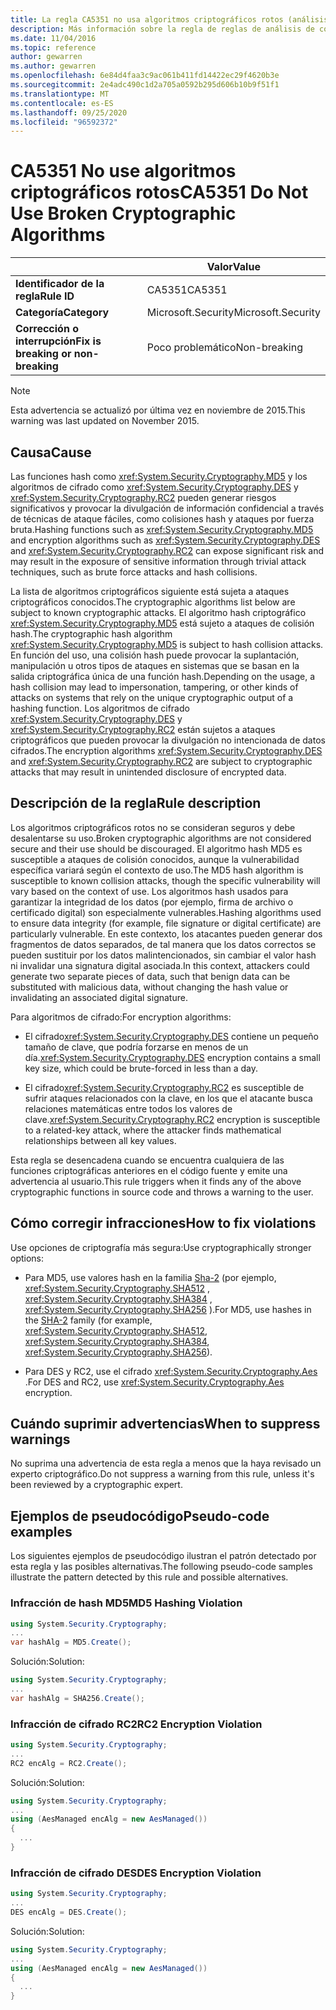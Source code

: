 ```yaml
---
title: La regla CA5351 no usa algoritmos criptográficos rotos (análisis de código)
description: Más información sobre la regla de reglas de análisis de código CA5351 no usar algoritmos criptográficos rotos
ms.date: 11/04/2016
ms.topic: reference
author: gewarren
ms.author: gewarren
ms.openlocfilehash: 6e84d4faa3c9ac061b411fd14422ec29f4620b3e
ms.sourcegitcommit: 2e4adc490c1d2a705a0592b295d606b10b9f51f1
ms.translationtype: MT
ms.contentlocale: es-ES
ms.lasthandoff: 09/25/2020
ms.locfileid: "96592372"
---
```

# <a name="ca5351-do-not-use-broken-cryptographic-algorithms"></a><span data-ttu-id="d0057-103">CA5351 No use algoritmos criptográficos rotos</span><span class="sxs-lookup"><span data-stu-id="d0057-103">CA5351 Do Not Use Broken Cryptographic Algorithms</span></span>

| | <span data-ttu-id="d0057-104">Valor</span><span class="sxs-lookup"><span data-stu-id="d0057-104">Value</span></span> |
|-|-|
| <span data-ttu-id="d0057-105">**Identificador de la regla**</span><span class="sxs-lookup"><span data-stu-id="d0057-105">**Rule ID**</span></span> |<span data-ttu-id="d0057-106">CA5351</span><span class="sxs-lookup"><span data-stu-id="d0057-106">CA5351</span></span>|
| <span data-ttu-id="d0057-107">**Categoría**</span><span class="sxs-lookup"><span data-stu-id="d0057-107">**Category**</span></span> |<span data-ttu-id="d0057-108">Microsoft.Security</span><span class="sxs-lookup"><span data-stu-id="d0057-108">Microsoft.Security</span></span>|
| <span data-ttu-id="d0057-109">**Corrección o interrupción**</span><span class="sxs-lookup"><span data-stu-id="d0057-109">**Fix is breaking or non-breaking**</span></span> |<span data-ttu-id="d0057-110">Poco problemático</span><span class="sxs-lookup"><span data-stu-id="d0057-110">Non-breaking</span></span>|

> [!NOTE]
> <span data-ttu-id="d0057-111">Esta advertencia se actualizó por última vez en noviembre de 2015.</span><span class="sxs-lookup"><span data-stu-id="d0057-111">This warning was last updated on November 2015.</span></span>

## <a name="cause"></a><span data-ttu-id="d0057-112">Causa</span><span class="sxs-lookup"><span data-stu-id="d0057-112">Cause</span></span>

<span data-ttu-id="d0057-113">Las funciones hash como <xref:System.Security.Cryptography.MD5> y los algoritmos de cifrado como <xref:System.Security.Cryptography.DES> y <xref:System.Security.Cryptography.RC2> pueden generar riesgos significativos y provocar la divulgación de información confidencial a través de técnicas de ataque fáciles, como colisiones hash y ataques por fuerza bruta.</span><span class="sxs-lookup"><span data-stu-id="d0057-113">Hashing functions such as <xref:System.Security.Cryptography.MD5> and encryption algorithms such as <xref:System.Security.Cryptography.DES> and <xref:System.Security.Cryptography.RC2> can expose significant risk and may result in the exposure of sensitive information through trivial attack techniques, such as brute force attacks and hash collisions.</span></span>

<span data-ttu-id="d0057-114">La lista de algoritmos criptográficos siguiente está sujeta a ataques criptográficos conocidos.</span><span class="sxs-lookup"><span data-stu-id="d0057-114">The cryptographic algorithms list below are subject to known cryptographic attacks.</span></span> <span data-ttu-id="d0057-115">El algoritmo hash criptográfico <xref:System.Security.Cryptography.MD5> está sujeto a ataques de colisión hash.</span><span class="sxs-lookup"><span data-stu-id="d0057-115">The cryptographic hash algorithm <xref:System.Security.Cryptography.MD5> is subject to hash collision attacks.</span></span>  <span data-ttu-id="d0057-116">En función del uso, una colisión hash puede provocar la suplantación, manipulación u otros tipos de ataques en sistemas que se basan en la salida criptográfica única de una función hash.</span><span class="sxs-lookup"><span data-stu-id="d0057-116">Depending on the usage, a hash collision may lead to impersonation, tampering, or other kinds of attacks on systems that rely on the unique cryptographic output of a hashing function.</span></span> <span data-ttu-id="d0057-117">Los algoritmos de cifrado <xref:System.Security.Cryptography.DES> y <xref:System.Security.Cryptography.RC2> están sujetos a ataques criptográficos que pueden provocar la divulgación no intencionada de datos cifrados.</span><span class="sxs-lookup"><span data-stu-id="d0057-117">The encryption algorithms <xref:System.Security.Cryptography.DES> and <xref:System.Security.Cryptography.RC2> are subject to cryptographic attacks that may result in unintended disclosure of encrypted data.</span></span>

## <a name="rule-description"></a><span data-ttu-id="d0057-118">Descripción de la regla</span><span class="sxs-lookup"><span data-stu-id="d0057-118">Rule description</span></span>

<span data-ttu-id="d0057-119">Los algoritmos criptográficos rotos no se consideran seguros y debe desalentarse su uso.</span><span class="sxs-lookup"><span data-stu-id="d0057-119">Broken cryptographic algorithms are not  considered secure and their use should be discouraged.</span></span> <span data-ttu-id="d0057-120">El algoritmo hash MD5 es susceptible a ataques de colisión conocidos, aunque la vulnerabilidad específica variará según el contexto de uso.</span><span class="sxs-lookup"><span data-stu-id="d0057-120">The MD5 hash algorithm is susceptible to known collision attacks, though the specific vulnerability will vary based on the context of use.</span></span>  <span data-ttu-id="d0057-121">Los algoritmos hash usados para garantizar la integridad de los datos (por ejemplo, firma de archivo o certificado digital) son especialmente vulnerables.</span><span class="sxs-lookup"><span data-stu-id="d0057-121">Hashing algorithms used to ensure data integrity (for example, file signature or digital certificate) are particularly vulnerable.</span></span>  <span data-ttu-id="d0057-122">En este contexto, los atacantes pueden generar dos fragmentos de datos separados, de tal manera que los datos correctos se pueden sustituir por los datos malintencionados, sin cambiar el valor hash ni invalidar una signatura digital asociada.</span><span class="sxs-lookup"><span data-stu-id="d0057-122">In this context, attackers could generate two separate pieces of data, such that benign data can be substituted with malicious data, without changing the hash value or invalidating an associated digital signature.</span></span>

<span data-ttu-id="d0057-123">Para algoritmos de cifrado:</span><span class="sxs-lookup"><span data-stu-id="d0057-123">For encryption algorithms:</span></span>

- <span data-ttu-id="d0057-124">El cifrado<xref:System.Security.Cryptography.DES> contiene un pequeño tamaño de clave, que podría forzarse en menos de un día.</span><span class="sxs-lookup"><span data-stu-id="d0057-124"><xref:System.Security.Cryptography.DES> encryption contains a small key size, which could be brute-forced in less than a day.</span></span>

- <span data-ttu-id="d0057-125">El cifrado<xref:System.Security.Cryptography.RC2> es susceptible de sufrir ataques relacionados con la clave, en los que el atacante busca relaciones matemáticas entre todos los valores de clave.</span><span class="sxs-lookup"><span data-stu-id="d0057-125"><xref:System.Security.Cryptography.RC2> encryption is susceptible to a related-key attack, where the attacker finds mathematical relationships between all key values.</span></span>

<span data-ttu-id="d0057-126">Esta regla se desencadena cuando se encuentra cualquiera de las funciones criptográficas anteriores en el código fuente y emite una advertencia al usuario.</span><span class="sxs-lookup"><span data-stu-id="d0057-126">This rule triggers when it finds any of the above cryptographic functions in source code and throws a warning to the user.</span></span>

## <a name="how-to-fix-violations"></a><span data-ttu-id="d0057-127">Cómo corregir infracciones</span><span class="sxs-lookup"><span data-stu-id="d0057-127">How to fix violations</span></span>

<span data-ttu-id="d0057-128">Use opciones de criptografía más segura:</span><span class="sxs-lookup"><span data-stu-id="d0057-128">Use cryptographically stronger options:</span></span>

- <span data-ttu-id="d0057-129">Para MD5, use valores hash en la familia [Sha-2](/windows/desktop/SecCrypto/hash-and-signature-algorithms) (por ejemplo, <xref:System.Security.Cryptography.SHA512> , <xref:System.Security.Cryptography.SHA384> , <xref:System.Security.Cryptography.SHA256> ).</span><span class="sxs-lookup"><span data-stu-id="d0057-129">For MD5, use hashes in the [SHA-2](/windows/desktop/SecCrypto/hash-and-signature-algorithms) family (for example, <xref:System.Security.Cryptography.SHA512>, <xref:System.Security.Cryptography.SHA384>, <xref:System.Security.Cryptography.SHA256>).</span></span>

- <span data-ttu-id="d0057-130">Para DES y RC2, use el cifrado <xref:System.Security.Cryptography.Aes> .</span><span class="sxs-lookup"><span data-stu-id="d0057-130">For DES and RC2, use <xref:System.Security.Cryptography.Aes> encryption.</span></span>

## <a name="when-to-suppress-warnings"></a><span data-ttu-id="d0057-131">Cuándo suprimir advertencias</span><span class="sxs-lookup"><span data-stu-id="d0057-131">When to suppress warnings</span></span>

<span data-ttu-id="d0057-132">No suprima una advertencia de esta regla a menos que la haya revisado un experto criptográfico.</span><span class="sxs-lookup"><span data-stu-id="d0057-132">Do not suppress a warning from this rule, unless it's been reviewed by a cryptographic expert.</span></span>

## <a name="pseudo-code-examples"></a><span data-ttu-id="d0057-133">Ejemplos de pseudocódigo</span><span class="sxs-lookup"><span data-stu-id="d0057-133">Pseudo-code examples</span></span>

<span data-ttu-id="d0057-134">Los siguientes ejemplos de pseudocódigo ilustran el patrón detectado por esta regla y las posibles alternativas.</span><span class="sxs-lookup"><span data-stu-id="d0057-134">The following pseudo-code samples illustrate the pattern detected by this rule and possible alternatives.</span></span>

### <a name="md5-hashing-violation"></a><span data-ttu-id="d0057-135">Infracción de hash MD5</span><span class="sxs-lookup"><span data-stu-id="d0057-135">MD5 Hashing Violation</span></span>

```csharp
using System.Security.Cryptography;
...
var hashAlg = MD5.Create();
```

<span data-ttu-id="d0057-136">Solución:</span><span class="sxs-lookup"><span data-stu-id="d0057-136">Solution:</span></span>

```csharp
using System.Security.Cryptography;
...
var hashAlg = SHA256.Create();
```

### <a name="rc2-encryption-violation"></a><span data-ttu-id="d0057-137">Infracción de cifrado RC2</span><span class="sxs-lookup"><span data-stu-id="d0057-137">RC2 Encryption Violation</span></span>

```csharp
using System.Security.Cryptography;
...
RC2 encAlg = RC2.Create();
```

<span data-ttu-id="d0057-138">Solución:</span><span class="sxs-lookup"><span data-stu-id="d0057-138">Solution:</span></span>

```csharp
using System.Security.Cryptography;
...
using (AesManaged encAlg = new AesManaged())
{
  ...
}
```

### <a name="des-encryption-violation"></a><span data-ttu-id="d0057-139">Infracción de cifrado DES</span><span class="sxs-lookup"><span data-stu-id="d0057-139">DES Encryption Violation</span></span>

```csharp
using System.Security.Cryptography;
...
DES encAlg = DES.Create();
```

<span data-ttu-id="d0057-140">Solución:</span><span class="sxs-lookup"><span data-stu-id="d0057-140">Solution:</span></span>

```csharp
using System.Security.Cryptography;
...
using (AesManaged encAlg = new AesManaged())
{
  ...
}
```
